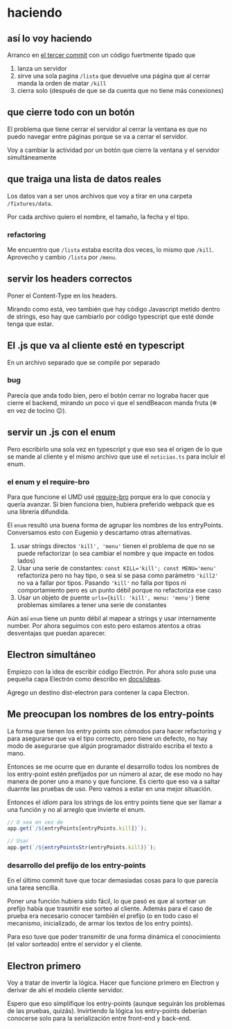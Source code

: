 # haciendo

## así lo voy haciendo

Arranco en [el tercer commit](../../../../commit/d699113294fe033fae664c0d1fc7c5c981e6173d) con un código fuertmente tipado que 
  1. lanza un servidor
  2. sirve una sola pagina `/lista` que devuelve una página que al cerrar manda la orden de matar `/kill`
  3. cierra solo (después de que se da cuenta que no tiene más conexiones)

## que cierre todo con un botón

El problema que tiene cerrar el servidor al cerrar la ventana es que no puedo navegar entre páginas porque se va a cerrar el servidor.

Voy a cambiar la actividad por un botón que cierre la ventana y el servidor simultáneamente

## que traiga una lista de datos reales

Los datos van a ser unos archivos que voy a tirar en una carpeta `/fixtures/data`.

Por cada archivo quiero el nombre, el tamaño, la fecha y el tipo. 

### refactoring

Me encuentro que `/lista` estaba escrita dos veces, lo mismo que `/kill`. 
Aprovecho y cambio `/lista` por `/menu`.

## servir los headers correctos

Poner el Content-Type en los headers. 

Mirando como está, veo también que hay código Javascript metido dentro de strings,
eso hay que cambiarlo por código typescript que esté donde tenga que estar. 

## El .js que va al cliente esté en typescript

En un archivo separado que se compile por separado

### bug

Parecía que anda todo bien, pero el botón cerrar no lograba hacer que cierre el backend,
mirando un poco vi que el sendBeacon manda fruta (⛯ en vez de tocino 😉). 

## servir un .js con el enum

Pero escribirlo una sola vez en typescript y que eso sea el origen de lo que se mande al cliente
y el mismo archivo que use el `noticias.ts` para incluir el enum.

### el enum y el require-bro

Para que funcione el UMD usé [require-bro](https://github.com/codenautas/require-bro/blob/HEAD/LEEME.md)
porque era lo que conocía y quería avanzar. Si bien funciona bien, hubiera preferido webpack que es una librería difundida.

El `enum` resultó una buena forma de agrupar los nombres de los entryPoints. 
Conversamos esto con Eugenio y descartamo otras alternativas.
   1. usar strings directos `'kill', 'menu'` tienen el problema de que no se puede refactorizar (o sea cambiar el nombre y que impacte en todos lados)
   1. Usar una serie de constantes: `const KILL='kill'; const MENU='menu'` refactoriza pero no hay tipo, 
      o sea si se pasa como parámetro `'kill2'` no va a fallar por tipos. 
      Pasando `'kill'` no falla por tipos ni comportamiento 
      pero es un punto débil porque no refactoriza ese caso
   1. Usar un objeto de puente `urls={kill: 'kill', menu: 'menu'}` tiene problemas similares a tener una serie de constantes

Aún así `enum` tiene un punto débil al mapear a strings y usar internamente number. 
Por ahora seguimos con esto pero estamos atentos a otras desventajas que puedan aparecer.

## Electron simultáneo

Empiezo con la idea de escribir código Electrón. Por ahora solo puse una pequeña capa Electrón como describo en [docs/ideas](https://github.com/codenautas/aplicado/blob/master/docs/ideas/electron-cliente-servidor.md#de-clienteservidor-a-express).

Agrego un destino dist-electron para contener la capa Electron. 

## Me preocupan los nombres de los entry-points

La forma que tienen los entry points son cómodos para hacer refactoring y para asegurarse que va el tipo correcto,
pero tiene un defecto, no hay modo de asegurarse que algún programador distraído escriba el texto a mano. 

Entonces se me ocurre que en durante el desarrollo todos los nombres de los entry-point estén prefijados por un número al azar,
de ese modo no hay manera de poner uno a mano y que funcione.
Es cierto que eso va a saltar duarnte las pruebas de uso. Pero vamos a estar en una mejor situación.

Entonces el _idiom_ para los strings de los entry points tiene que ser llamar a una función y no al arreglo que invierte el enum.

```ts
// O sea en vez de
app.get(`/${entryPoints[entryPoints.kill]}`);

// Usar
app.get(`/${entryPointsStr(entryPoints.kill)}`);
```

### desarrollo del prefijo de los entry-points

En el último commit tuve que tocar demasiadas cosas para lo que parecía una tarea sencilla. 

Poner una función hubiera sido fácil, lo que pasó es que al sortear un prefijo había que trasmitir ese sorteo al cliente. 
Además para el caso de prueba era necesario conocer también el prefijo 
(o en todo caso el mecanismo, inicializado, de armar los textos de los entry points). 

Para eso tuve que poder transmitir de una forma dinámica el conocimiento (el valor sorteado) entre el servidor y el cliente.

## Electron primero

Voy a tratar de invertir la lógica. 
Hacer que funcione primero en Electron y derivar de ahí el modelo cliente servidor. 

Espero que eso simplifique los entry-points (aunque seguirán los problemas de las pruebas, quizás).
Invirtiendo la lógica los entry-points deberían conocerse solo para la serialización entre front-end y back-end. 


